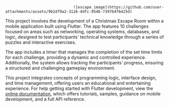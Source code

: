                                   ![escape_image](https://github.com/user-attachments/assets/9b2df9a2-3126-4dfc-95d6-7397b4f6425d)


This project involves the development of a Christmas Escape Room within a mobile application built using Flutter. The app features 10 challenges focused on areas such as networking, operating systems, databases, and logic, designed to test participants' technical knowledge through a series of puzzles and interactive exercises.

The app includes a timer that manages the completion of the set time limits for each challenge, providing a dynamic and controlled experience. Additionally, the system allows tracking the participants' progress, ensuring a structured and challenging gameplay environment.

This project integrates concepts of programming logic, interface design, and time management, offering users an educational and entertaining experience.
For help getting started with Flutter development, view the
[online documentation](https://docs.flutter.dev/), which offers tutorials,
samples, guidance on mobile development, and a full API reference.
